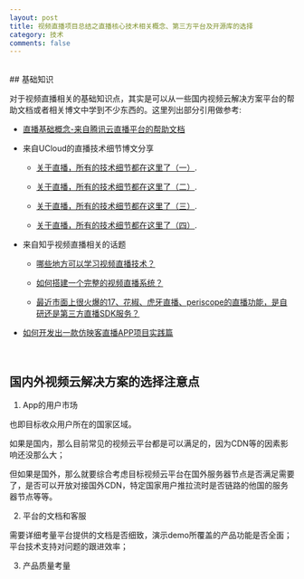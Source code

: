 ```yaml
---
layout: post
title: 视频直播项目总结之直播核心技术相关概念、第三方平台及开源库的选择
category: 技术
comments: false
---
```


<br/>
## 基础知识

对于视频直播相关的基础知识点，其实是可以从一些国内视频云解决方案平台的帮助文档或者相关博文中学到不少东西的。这里列出部分引用做参考:

- [直播基础概念-来自腾讯云直播平台的帮助文档](https://www.qcloud.com/document/product/454/7937)

- 来自UCloud的直播技术细节博文分享

   * [关于直播，所有的技术细节都在这里了（一）](http://blog.ucloud.cn/archives/694).

   * [关于直播，所有的技术细节都在这里了（二）](http://blog.ucloud.cn/archives/699).

   * [关于直播，所有的技术细节都在这里了（三）](http://blog.ucloud.cn/archives/760).

   * [关于直播，所有的技术细节都在这里了（四）](http://blog.ucloud.cn/archives/796).

- 来自知乎视频直播相关的话题

   * [哪些地方可以学习视频直播技术？](https://www.zhihu.com/question/23651189) 

   * [如何搭建一个完整的视频直播系统？](https://www.zhihu.com/question/42162310) 

   * [最近市面上很火爆的17、花椒、虎牙直播、periscope的直播功能，是自研还是第三方直播SDK服务？](https://www.zhihu.com/question/36076688/answer/101142263) 

- [如何开发出一款仿映客直播APP项目实践篇](http://www.jianshu.com/p/b2674fc2ac35#)
<br/>

## 国内外视频云解决方案的选择注意点

1. App的用户市场

也即目标收众用户所在的国家区域。

如果是国内，那么目前常见的视频云平台都是可以满足的，因为CDN等的因素影响还没那么大；

但如果是国外，那么就要综合考虑目标视频云平台在国外服务器节点是否满足需要了，是否可以开放对接国外CDN，特定国家用户推拉流时是否链路的他国的服务器节点等等。

2. 平台的文档和客服

需要详细考量平台提供的文档是否细致，演示demo所覆盖的产品功能是否全面；平台技术支持对问题的跟进效率；

3. 产品质量考量








